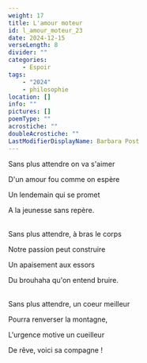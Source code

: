 ```yaml
---
weight: 17
title: L'amour moteur
id: l_amour_moteur_23
date: 2024-12-15
verseLength: 8
divider: ""
categories:
    - Espoir
tags:
    - "2024"
    - philosophie
location: []
info: ""
pictures: []
poemType: ""
acrostiche: ""
doubleAcrostiche: ""
LastModifierDisplayName: Barbara Post
---
```

Sans plus attendre on va s'aimer

D'un amour fou comme on espère

Un lendemain qui se promet

A la jeunesse sans repère.

 \
Sans plus attendre, à bras le corps

Notre passion peut construire

Un apaisement aux essors

Du brouhaha qu'on entend bruire.

 \
Sans plus attendre, un coeur meilleur

Pourra renverser la montagne,

L'urgence motive un cueilleur

De rêve, voici sa compagne !
